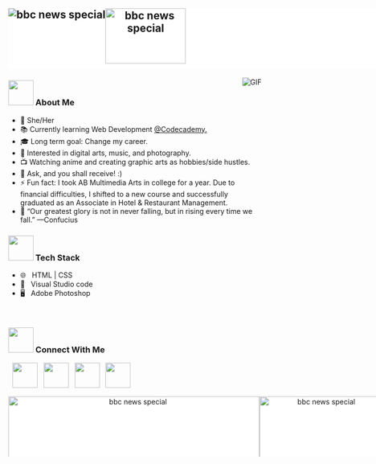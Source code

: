 <h2>
<div align="center" style="width:750px; background-color:white; height:120px; overflow:scroll; overflow-x: scroll; overflow-y: hidden;">
      <div style="width:1000px;">
      <img style=" float:left; display:inline"  src="https://media0.giphy.com/media/zsphFYuFgwBrwHztG6/giphy.gif?cid=790b761191f2be50e5ec2c128e7374df7a6910fc3ddf86bc&rid=giphy.gif&ct=s" alt="bbc news special" />
      <img style=" float:left; display:inline" src="https://i.giphy.com/media/tVZUjgV1iLr3i/giphy.webp" width="160" height="110" alt="bbc news special" />
		</div>
	</div>
 </h2>

<img align="right" alt="GIF" src="https://64.media.tumblr.com/960be4065be2cef2998daae9eb1758c3/tumblr_n8yu6yiy3S1rufh5do1_500.gif"/>

<h3><img src="https://media0.giphy.com/media/gKxniC8PjCF3dhBmgF/giphy.gif?cid=790b761156ab706ffada04c60e28fafeb284f1ce322d0abb&rid=giphy.gif&ct=s" width="50"> About Me </h3>

- 💜 She/Her
- 📚 Currently learning Web Development <a href="https://www.codecademy.com/" target="_blank">@Codecademy.</a>
- 🎓 Long term goal: Change my career.
- 👀 Interested in digital arts, music, and photography.
- 📺 Watching anime and creating graphic arts as hobbies/side hustles.
- 💬 Ask, and you shall receive! :)
- ⚡ Fun fact: I took AB Multimedia Arts in college for a year. Due to financial difficulties, I shifted to a new course and successfully graduated as an Associate in Hotel & Restaurant Management.
- 💯 “Our greatest glory is not in never falling, but in rising every time we fall.” —Confucius

<h3><img src="https://i.giphy.com/media/dbTYolkeisetqPhViO/giphy.webp" width="50"> Tech Stack</h3>

- 🌐 &nbsp; HTML | CSS
- 🔧 &nbsp; Visual Studio code
- 🖥 &nbsp; Adobe Photoshop

<br> 

<h3><img src="https://i.giphy.com/media/0zPCvpqtVpsMZySHAe/giphy.webp" width="50"> Connect With Me </h3>

<p align="left">
&nbsp; <a href="https://twitter.com/hightenn" target="_blank" rel="noopener noreferrer"><img src="https://img.icons8.com/clouds/50/000000/twitter.png" width="50" /></a>  
&nbsp; <a href="https://www.instagram.com/hightenn/" target="_blank" rel="noopener noreferrer"><img src="https://img.icons8.com/clouds/50/000000/instagram.png" width="50" /></a>  
&nbsp; <a href="https://www.linkedin.com/in/K75/" target="_blank" rel="noopener noreferrer"><img src="https://img.icons8.com/clouds/50/000000/linkedin.png" width="50" /></a>
&nbsp; <a href="mailto:kristensocampo@gmail.com" target="_blank" rel="noopener noreferrer"><img src="https://img.icons8.com/clouds/50/000000/instagram.png" width="50" /></a>
</p>

<div align="center" style="width:750px; background-color:white; height:120px; overflow:scroll; overflow-x: scroll; overflow-y: hidden;">
      <div style="width:1000px;">
      <img style=" float:left; display:inline" src="https://i.giphy.com/media/crKfijVqsCYJq/giphy.webp" height="170" width="500" alt="bbc news special" />
      <img style=" float:left; display:inline" src="https://i.giphy.com/media/FEExs4OQxvrqM/giphy.webp" height="187.5" width="250" alt="bbc news special" />
</div>
